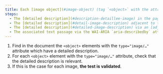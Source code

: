 ```yaml
---
title: Each [image object](#image-object) (tag `<object>` with the attribute `type="image/…"`) [information carrier](#image-porteuse-d-information) , having a [detailed description](#detailed-image-description), does it satisfy these conditions?
steps:
  - The [detailed description](#description-detaillee-image) in the page and indicated by the [textual alternative](#alternative-textual-image) is relevant.
  - The [detailed description](#detail-image-description) adjacent to the [object image](#object-image) is relevant.
  - The [detailed description](#detailed-image-description) via an [adjacent link or button](#adjacent-link-or-button) is relevant.
  - The associated text passage via the WAI-ARIA `aria-describedby` attribute is relevant.
---
```


1. Find in the document the `<object>` elements with the `type="image/…"` attribute which have a detailed description.
2. For each `<object>` element with the `type="image/…"` attribute, check that the detailed description is relevant.
3. If this is the case for each image, **the test is validated**.
